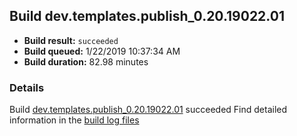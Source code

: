 ## Build dev.templates.publish_0.20.19022.01
- **Build result:** `succeeded`
- **Build queued:** 1/22/2019 10:37:34 AM
- **Build duration:** 82.98 minutes
### Details
Build [dev.templates.publish_0.20.19022.01](https://winappstudio.visualstudio.com/web/build.aspx?pcguid=a4ef43be-68ce-4195-a619-079b4d9834c2&builduri=vstfs%3a%2f%2f%2fBuild%2fBuild%2f26939) succeeded
Find detailed information in the [build log files](https://uwpctdiags.blob.core.windows.net/buildlogs/dev.templates.publish_0.20.19022.01_logs.zip)
